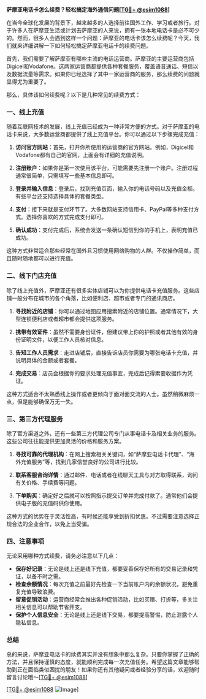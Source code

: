 **萨摩亚电话卡怎么续费？轻松搞定海外通信问题[[TG💪+ @esim1088](https://t.me/s/esim1088)]**

在当今全球化发展的背景下，越来越多的人选择前往国外工作、学习或者旅行。对于许多人在萨摩亚生活或计划去萨摩亚的人来说，拥有一张本地电话卡是必不可少的。然而，很多人会遇到这样一个问题：萨摩亚的电话卡该怎么续费呢？今天，我们就来详细讲解一下如何轻松搞定萨摩亚电话卡的续费问题。

首先，我们需要了解萨摩亚有哪些主流的电话运营商。萨摩亚的主要运营商包括Digicel和Vodafone。这两家运营商都提供各种套餐服务，覆盖语音通话、短信以及数据流量等需求。如果你已经选择了其中一家运营商的服务，那么续费的问题就显得尤为重要了。

那么，具体该如何续费呢？以下是几种常见的续费方式：

### 一、线上充值

随着互联网技术的发展，线上充值已经成为一种非常方便的方式。对于萨摩亚的电话卡来说，大多数运营商都提供了线上充值平台。你可以通过以下步骤完成充值：

1. **访问官方网站**：首先，打开你所使用的运营商的官方网站。例如，Digicel和Vodafone都有自己的官网，上面会有详细的充值说明。
   
2. **注册账户**：如果你是第一次使用该平台，可能需要先注册一个账户。注册过程通常很简单，只需填写一些基本信息即可。

3. **登录并输入信息**：登录后，找到充值页面，输入你的电话号码以及充值金额。有些平台还支持选择具体的套餐类型。

4. **支付**：接下来就是支付环节了。大多数网站支持信用卡、PayPal等多种支付方式。选择你喜欢的方式完成支付即可。

5. **确认成功**：支付完成后，系统会发送一条确认短信到你的手机上，表明充值已成功。

这种方式非常适合那些经常在国外且习惯使用网络购物的人群。不仅操作简单，而且随时随地都可以进行充值。

### 二、线下门店充值

除了线上充值外，萨摩亚还有很多实体店铺可以为你提供电话卡充值服务。这些店铺一般分布在城市的各个角落，比如便利店、超市或者专门的通讯商店。

1. **寻找附近的店铺**：你可以通过地图应用搜索附近的店铺位置。通常情况下，大型连锁便利店或者超市都会提供这项服务。

2. **携带有效证件**：虽然不需要身份证件，但建议带上你的护照或者其他有效的身份证明文件，以便工作人员核对信息。

3. **告知工作人员需求**：走进店铺后，直接告诉店员你需要为哪张电话卡充值，并说明具体的金额或者套餐。

4. **完成交易**：店员会根据你的要求处理充值事宜，完成后记得索要收据作为凭证。

这种方式适合不太熟悉线上操作或者更倾向于面对面交流的人士。虽然稍微麻烦一点，但是能够确保万无一失。

### 三、第三方代理服务

除了官方渠道之外，还有一些第三方代理公司专门从事电话卡及相关业务的服务。这些公司往往能提供更加灵活的价格和服务方案。

1. **寻找可靠的代理机构**：在网上搜索相关关键词，如“萨摩亚电话卡代理”、“海外充值服务”等，找到几家信誉良好的公司进行比较。

2. **联系客服咨询详情**：通过邮件、电话或者在线聊天工具与对方取得联系，询问有关价格、手续费等问题。

3. **下单购买**：确定好之后就可以按照指示提交订单并完成付款了。通常他们会提供电子版的充值码供你使用。

这种方式的优势在于灵活性高，有时候还能享受到折扣优惠。不过需要注意选择正规合法的企业合作，以免上当受骗。

### 四、注意事项

无论采用哪种方式续费，请务必注意以下几点：

- **保存好记录**：无论是线上还是线下充值，都要妥善保存好所有的交易记录和凭证，以备不时之需。
- **检查余额情况**：每次充值之前最好先检查一下当前账户内的余额状况，避免重复充值导致浪费。
- **留意促销活动**：运营商经常会推出各种促销活动，比如买赠、打折等，多关注相关信息可以帮助节省开支。
- **保护个人信息安全**：无论是线上还是线下交易，都要提高警惕，防止泄露个人隐私信息。

### 总结

总的来说，萨摩亚电话卡的续费其实并没有想象中那么复杂。只要你掌握了正确的方法，并且保持谨慎的态度，就能顺利完成每一次充值任务。希望这篇文章能够帮助到正在面临类似困扰的朋友！如果你还有其他疑问或者经验分享的话，欢迎随时留言讨论哦～[[TG💪+ @esim1088](https://t.me/s/esim1088)]

[[TG💪+ @esim1088](https://t.me/s/esim1088) ![Image](https://i.postimg.cc/4NQfJmqS/Snipaste-2025-05-13-00-14-12.png)]